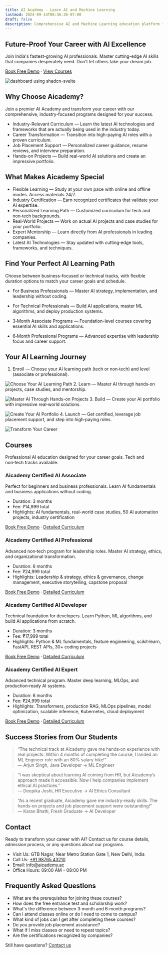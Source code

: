 ```yaml
---
title: AI Academy - Learn AI and Machine Learning
lastmod: 2024-09-14T08:36:36-07:00
draft: false
description: Comprehensive AI and Machine Learning education platform for modern learners.
---
```


## Future-Proof Your Career with AI Excellence

Join India's fastest-growing AI professionals. Master cutting-edge AI skills that companies desperately need. Don't let others take your dream job.

[Book Free Demo](#contact) · [View Courses](/courses/)

![dashboard using shadcn-svelte](https://aicademy.ac/hero-image-dark.png)

## Why Choose Aicademy?

Join a premier AI Academy and transform your career with our comprehensive, industry-focused programs designed for your success.

- Industry-Relevant Curriculum — Learn the latest AI technologies and frameworks that are actually being used in the industry today.
- Career Transformation — Transition into high-paying AI roles with a proven curriculum.
- Job Placement Support — Personalized career guidance, resume reviews, and interview preparation.
- Hands-on Projects — Build real-world AI solutions and create an impressive portfolio.

## What Makes Aicademy Special

- Flexible Learning — Study at your own pace with online and offline modes. Access materials 24/7.
- Industry Certification — Earn recognized certificates that validate your AI expertise.
- Personalized Learning Path — Customized curriculum for tech and non‑tech backgrounds.
- Real-World Projects — Work on actual AI projects and case studies for your portfolio.
- Expert Mentorship — Learn directly from AI professionals in leading companies.
- Latest AI Technologies — Stay updated with cutting‑edge tools, frameworks, and techniques.

## Find Your Perfect AI Learning Path

Choose between business-focused or technical tracks, with flexible duration options to match your career goals and schedule.

- For Business Professionals — Master AI strategy, implementation, and leadership without coding.
- For Technical Professionals — Build AI applications, master ML algorithms, and deploy production systems.

- 3‑Month Associate Programs — Foundation-level courses covering essential AI skills and applications.
- 6‑Month Professional Programs — Advanced expertise with leadership focus and career support.

## Your AI Learning Journey

1. Enroll — Choose your AI learning path (tech or non‑tech) and level (associate or professional).

  ![Choose Your AI Learning Path](https://aicademy.ac/roboto.png)
2. Learn — Master AI through hands‑on projects, case studies, and mentorship.

  ![Master AI Through Hands-on Projects](https://aicademy.ac/runner.png)
3. Build — Create your AI portfolio with impressive real‑world solutions.

  ![Create Your AI Portfolio](https://aicademy.ac/pacheco.png)
4. Launch — Get certified, leverage job placement support, and step into high‑paying roles.

  ![Transform Your Career](https://aicademy.ac/gamestation.png)

## Courses

Professional AI education designed for your career goals. Tech and non‑tech tracks available.

### Aicademy Certified AI Associate

Perfect for beginners and business professionals. Learn AI fundamentals and business applications without coding.

- Duration: 3 months  
- Fee: ₹14,999 total  
- Highlights: AI fundamentals, real-world case studies, 50 AI automation projects, industry certification

[Book Free Demo](#contact) · [Detailed Curriculum](/courses/associate/)

### Aicademy Certified AI Professional

Advanced non‑tech program for leadership roles. Master AI strategy, ethics, and organizational transformation.

- Duration: 6 months  
- Fee: ₹24,999 total  
- Highlights: Leadership & strategy, ethics & governance, change management, executive storytelling, capstone proposal

[Book Free Demo](#contact) · [Detailed Curriculum](/courses/professional/)

### Aicademy Certified AI Developer

Technical foundation for developers. Learn Python, ML algorithms, and build AI applications from scratch.

- Duration: 3 months  
- Fee: ₹17,999 total  
- Highlights: Python & ML fundamentals, feature engineering, scikit‑learn, FastAPI, REST APIs, 30+ coding projects

[Book Free Demo](#contact) · [Detailed Curriculum](/courses/developer/)

### Aicademy Certified AI Expert

Advanced technical program. Master deep learning, MLOps, and production‑ready AI systems.

- Duration: 6 months  
- Fee: ₹24,999 total  
- Highlights: Transformers, production RAG, MLOps pipelines, model optimization, scalable inference, Kubernetes, cloud deployment

[Book Free Demo](#contact) · [Detailed Curriculum](/courses/expert/)

## Success Stories from Our Students

> “The technical track at Aicademy gave me hands‑on experience with real projects. Within 4 months of completing the course, I landed an ML Engineer role with an 80% salary hike!”  
> — Arjun Singh, Java Developer → ML Engineer

> “I was skeptical about learning AI coming from HR, but Aicademy’s approach made it accessible. Now I help companies implement ethical AI practices.”  
> — Deepika Joshi, HR Executive → AI Ethics Consultant

> “As a recent graduate, Aicademy gave me industry‑ready skills. The hands‑on projects and job placement support were outstanding!”  
> — Karan Bhatti, Fresh Graduate → AI Developer

## Contact

Ready to transform your career with AI? Contact us for course details, admission process, or any questions about our programs.

- Visit Us: GTB Nagar, Near Metro Station Gate 1, New Delhi, India
- Call Us: [+91 98765 43210](tel:+919876543210)
- Email: [info@aicademy.ac](mailto:info@aicademy.ac)
- Office Hours: 09:00 AM – 08:00 PM

## Frequently Asked Questions

- What are the prerequisites for joining these courses?
- How does the free entrance test and scholarship work?
- What's the difference between 3‑month and 6‑month programs?
- Can I attend classes online or do I need to come to campus?
- What kind of jobs can I get after completing these courses?
- Do you provide job placement assistance?
- What if I miss classes or need to repeat topics?
- Are the certifications recognized by companies?

Still have questions? [Contact us](mailto:info@aicademy.ac)
